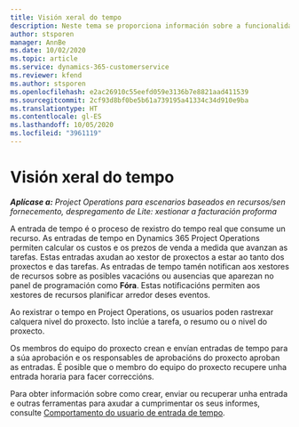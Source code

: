 ```yaml
---
title: Visión xeral do tempo
description: Neste tema se proporciona información sobre a funcionalidade de tempo en Dynamics 365 Project Operations.
author: stsporen
manager: AnnBe
ms.date: 10/02/2020
ms.topic: article
ms.service: dynamics-365-customerservice
ms.reviewer: kfend
ms.author: stsporen
ms.openlocfilehash: e2ac26910c55eefd059e3136b7e8821aad411539
ms.sourcegitcommit: 2cf93d8bf0be5b61a739195a41334c34d910e9ba
ms.translationtype: HT
ms.contentlocale: gl-ES
ms.lasthandoff: 10/05/2020
ms.locfileid: "3961119"
---
```

# <a name="time-overview"></a>Visión xeral do tempo

_**Aplícase a:** Project Operations para escenarios baseados en recursos/sen fornecemento, despregamento de Lite: xestionar a facturación proforma_

A entrada de tempo é o proceso de rexistro do tempo real que consume un recurso. As entradas de tempo en Dynamics 365 Project Operations permiten calcular os custos e os prezos de venda a medida que avanzan as tarefas. Estas entradas axudan ao xestor de proxectos a estar ao tanto dos proxectos e das tarefas. As entradas de tempo tamén notifican aos xestores de recursos sobre as posibles vacacións ou ausencias que aparezan no panel de programación como **Fóra**. Estas notificacións permiten aos xestores de recursos planificar arredor deses eventos.

Ao rexistrar o tempo en Project Operations, os usuarios poden rastrexar calquera nivel do proxecto. Isto inclúe a tarefa, o resumo ou o nivel do proxecto.

Os membros do equipo do proxecto crean e envían entradas de tempo para a súa aprobación e os responsables de aprobacións do proxecto aproban as entradas. É posible que o membro do equipo do proxecto recupere unha entrada horaria para facer correccións.

Para obter información sobre como crear, enviar ou recuperar unha entrada e outras ferramentas para axudar a cumprimentar os seus informes, consulte [Comportamento do usuario de entrada de tempo](ui-behavior-time.md).

